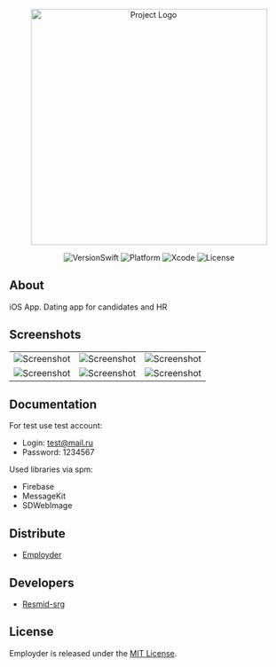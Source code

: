 
<p align="center">
      <img src="https://firebasestorage.googleapis.com/v0/b/employder.appspot.com/o/Logotip_E.svg?alt=media&token=09d25220-de8e-4a45-b647-de58cf85912a" alt="Project Logo" width="426">
</p>

<p align="center">
    <img src="https://img.shields.io/badge/Swift%20Compatibility-5.7%20%7C%205.6-orange" alt="VersionSwift">
    <img src="https://img.shields.io/badge/Platform%20Compatibility-iOS-blue" alt="Platform">
    <img src="https://img.shields.io/badge/Xcode-14-blue" alt="Xcode">
    <img src="https://img.shields.io/badge/License-MIT-brightgreen" alt="License">
</p>

## About

iOS App. Dating app for candidates and HR

## Screenshots

<table>
<tr>
<td><img src="https://firebasestorage.googleapis.com/v0/b/employder.appspot.com/o/SS%20Employder%201.png?alt=media&token=0a0db25d-00bf-46e8-9882-2491ad721eff" alt="Screenshot"></td>
<td><img src="https://firebasestorage.googleapis.com/v0/b/employder.appspot.com/o/SS%20Employder%202.png?alt=media&token=81f8d746-34fb-4943-95be-f8cc722f9136" alt="Screenshot"></td>
<td><img src="https://firebasestorage.googleapis.com/v0/b/employder.appspot.com/o/SS%20Employder%203.png?alt=media&token=07e6e976-67da-469b-8a22-8c44fe7f2e64" alt="Screenshot"></tr>
</tr>
<tr>
<td><img src="https://firebasestorage.googleapis.com/v0/b/employder.appspot.com/o/SS%20Employder%204.png?alt=media&token=ab9c5528-46c7-48e6-8f39-e31d6e8bb931" alt="Screenshot"></td>
<td><img src="https://firebasestorage.googleapis.com/v0/b/employder.appspot.com/o/SS%20Employder%205.png?alt=media&token=021aaa99-c8bd-4b5a-81d9-a4ae1d17a534" alt="Screenshot"></td>
<td><img src="https://firebasestorage.googleapis.com/v0/b/employder.appspot.com/o/SS%20Employder%206.png?alt=media&token=f051021c-0a6a-4cb9-958f-0fc0680ee9e7" alt="Screenshot"></tr>
</tr>
</table>

  



## Documentation

For test use test account:
- Login: test@mail.ru
- Password: 1234567

Used libraries via spm:
- Firebase
- MessageKit
- SDWebImage

## Distribute

- [Employder](link)

## Developers

- [Resmid-srg](https://github.com/Resmid-srg)

## License

Employder is released under the [MIT License](https://github.com/Resmid-srg/Employder/blob/main/LICENSE.txt).
